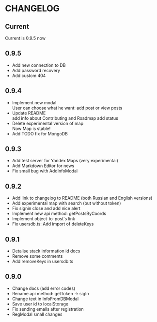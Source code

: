 # CHANGELOG

## Current

Current is 0.9.5 now

## 0.9.5

- Add new connection to DB
- Add password recovery
- Add custom 404

## 0.9.4

- Implement new modal  
  User can choose what he want: add post or view posts
- Update README  
  add info about Contributing and Roadmap
  add status
- Delete experimental version of map  
  Now Map is stable!
- Add TODO fix for MongoDB

## 0.9.3

- Add test server for Yandex Maps (very experimental)
- Add Markdown Editor for news
- Fix small bug with AddInfoModal

## 0.9.2

- Add link to changelog to README (both Russian and English versions)
- Add experimental map with search (but without token)
- Fix signin close and add nice alert
- Implement new api method: getPostsByCoords
- Implement object-to-post's link
- Fix usersdb.ts: Add import of deleteKeys

## 0.9.1

- Detalise stack information id docs
- Remove some comments
- Add removeKeys in usersdb.ts

## 0.9.0

- Change docs (add error codes)
- Rename api method: getToken -> sigIn
- Change text in InfoFromDBModal
- Save user id to localStorage
- Fix sending emails after registration
- RegModal small changes
